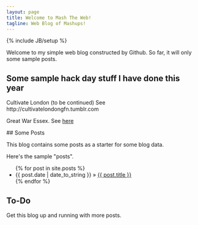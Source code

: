 ```yaml
---
layout: page
title: Welcome to Mash The Web!
tagline: Web Blog of Mashups!
---
```

{% include JB/setup %}

Welcome to my simple web blog constructed by Github. So far, it will only some sample posts.

## Some sample hack day stuff I have done this year

<p>
Cultivate London (to be continued) See http://cultivatelondongfn.tumblr.com
</p>
<p>
Great War Essex. See <a href="mashtheweb.github.io/greatwaressex.html">here</a>
</p>
## Some Posts

This blog contains some posts as a starter for some blog data.

Here's the sample "posts".

<ul class="posts">
  {% for post in site.posts %}
    <li><span>{{ post.date | date_to_string }}</span> &raquo; <a href="{{ BASE_PATH }}{{ post.url }}">{{ post.title }}</a></li>
  {% endfor %}
</ul>

## To-Do

Get this blog up and running with more posts.


